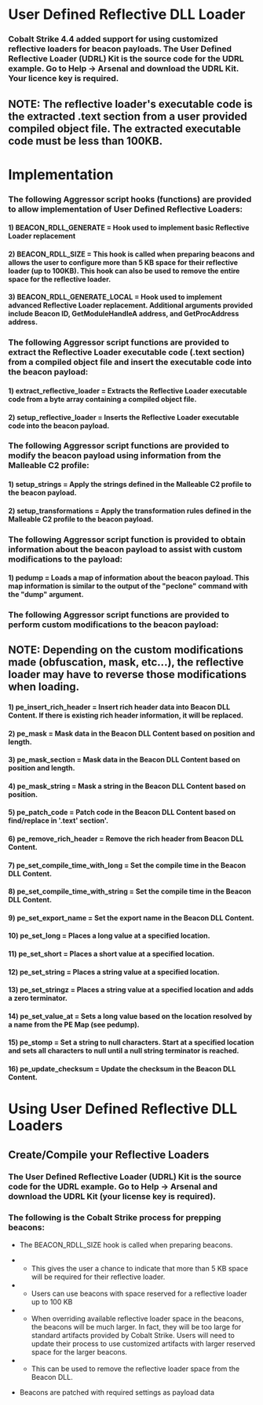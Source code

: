 # User Defined Reflective DLL Loader

### Cobalt Strike 4.4 added support for using customized reflective loaders for beacon payloads. The User Defined Reflective Loader (UDRL) Kit is the source code for the UDRL example. Go to Help -> Arsenal and download the UDRL Kit. Your licence key is required.

## NOTE: The reflective loader's executable code is the extracted .text section from a user provided compiled object file. The extracted executable code must be less than 100KB.

# Implementation

### The following Aggressor script hooks (functions) are provided to allow implementation of User Defined Reflective Loaders:

#### 1) BEACON_RDLL_GENERATE = Hook used to implement basic Reflective Loader replacement

#### 2) BEACON_RDLL_SIZE = This hook is called when preparing beacons and allows the user to configure more than 5 KB space for their reflective loader (up to 100KB). This hook can also be used to remove the entire space for the reflective loader.

#### 3) BEACON_RDLL_GENERATE_LOCAL = Hook used to implement advanced Reflective Loader replacement. Additional arguments provided include Beacon ID, GetModuleHandleA address, and GetProcAddress address.

### The following Aggressor script functions are provided to extract the Reflective Loader executable code (.text section) from a compiled object file and insert the executable code into the beacon payload:

#### 1) extract_reflective_loader = Extracts the Reflective Loader executable code from a byte array containing a compiled object file.

#### 2) setup_reflective_loader = Inserts the Reflective Loader executable code into the beacon payload.

### The following Aggressor script functions are provided to modify the beacon payload using information from the Malleable C2 profile:

#### 1) setup_strings = Apply the strings defined in the Malleable C2 profile to the beacon payload.

#### 2) setup_transformations = Apply the transformation rules defined in the Malleable C2 profile to the beacon payload.

### The following Aggressor script function is provided to obtain information about the beacon payload to assist with custom modifications to the payload:

#### 1) pedump = Loads a map of information about the beacon payload. This map information is similar to the output of the "peclone" command with the "dump" argument.

### The following Aggressor script functions are provided to perform custom modifications to the beacon payload:

## NOTE: Depending on the custom modifications made (obfuscation, mask, etc...), the reflective loader may have to reverse those modifications when loading.

#### 1) pe_insert_rich_header = Insert rich header data into Beacon DLL Content. If there is existing rich header information, it will be replaced.

#### 2) pe_mask = Mask data in the Beacon DLL Content based on position and length.

#### 3) pe_mask_section = Mask data in the Beacon DLL Content based on position and length.

#### 4) pe_mask_string = Mask a string in the Beacon DLL Content based on position.

#### 5) pe_patch_code = Patch code in the Beacon DLL Content based on find/replace in '.text' section'.

#### 6) pe_remove_rich_header = Remove the rich header from Beacon DLL Content.

#### 7) pe_set_compile_time_with_long = Set the compile time in the Beacon DLL Content.

#### 8) pe_set_compile_time_with_string = Set the compile time in the Beacon DLL Content.

#### 9) pe_set_export_name = Set the export name in the Beacon DLL Content.

#### 10) pe_set_long = Places a long value at a specified location.

#### 11) pe_set_short = Places a short value at a specified location.

#### 12) pe_set_string = Places a string value at a specified location.

#### 13) pe_set_stringz = Places a string value at a specified location and adds a zero terminator.

#### 14) pe_set_value_at = Sets a long value based on the location resolved by a name from the PE Map (see pedump).

#### 15) pe_stomp = Set a string to null characters. Start at a specified location and sets all characters to null until a null string terminator is reached.

#### 16) pe_update_checksum = Update the checksum in the Beacon DLL Content.

# Using User Defined Reflective DLL Loaders

## Create/Compile your Reflective Loaders

### The User Defined Reflective Loader (UDRL) Kit is the source code for the UDRL example. Go to Help -> Arsenal and download the UDRL Kit (your license key is required).

### The following is the Cobalt Strike process for prepping beacons:

 - The BEACON_RDLL_SIZE hook is called when preparing beacons.

  - - This gives the user a chance to indicate that more than 5 KB space will be required for their reflective loader.
 
  - - Users can use beacons with space reserved for a reflective loader up to 100 KB
 
  - - When overriding available reflective loader space in the beacons, the beacons will be much larger. In fact, they will be too large for standard artifacts provided by Cobalt Strike. Users will need to update their process to use customized artifacts with larger reserved space for the larger beacons.

  - - This can be used to remove the reflective loader space from the Beacon DLL.

 - Beacons are patched with required settings as payload data

